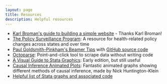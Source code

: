 ```yaml
---
layout: page
title: Resources
description: Helpful resources
---
```


- [Karl Broman's guide to building a simple website](http://kbroman.org/simple_site/) - Thanks Karl Broman!
- [The Policy Surveillance Program](http://lawatlas.org/topics): A resource for health-related policy changes across states and over time
- [Paul Goldsmith-Pinkham's Beamer Tips](https://paulgp.github.io/beamer_tips.html) with [GitHub source code](https://github.com/paulgp/beamer-tips)
- [Octoparse](https://www.octoparse.com): Point-and-click tool to scrape data without writing code
- [A Visual Guide to Stata Graphics](https://www.ucm.es/data/cont/docs/430-2015-06-22-Mitchell(2004),%20A%20Visual%20Guide%20to%20Stata%20Graphics.pdf): Early edition, but still useful
- [Causal Inference Animated Plots](http://nickchk.com/causalgraphs.html): Fantastic animated graphs showing different methods of causal inference, made by Nick Huntington-Klein
- [Helpful list of Stata graphs and associated code](https://www.surveydesign.com.au/tipsgraphs.html)